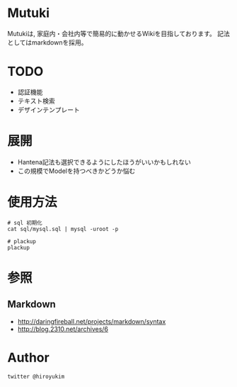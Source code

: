 # Mutuki 

Mutukiは, 家庭内・会社内等で簡易的に動かせるWikiを目指しております。
記法としてはmarkdownを採用。

# TODO 

+ 認証機能
+ テキスト検索
+ デザインテンプレート

# 展開 

+ Hantena記法も選択できるようにしたほうがいいかもしれない
+ この規模でModelを持つべきかどうか悩む

# 使用方法 

    # sql 初期化
    cat sql/mysql.sql | mysql -uroot -p

    # plackup
    plackup 
# 参照

## Markdown

+ http://daringfireball.net/projects/markdown/syntax
+ http://blog.2310.net/archives/6

# Author

    twitter @hiroyukim
